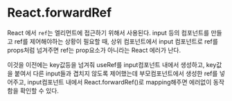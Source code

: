 # React.forwardRef

React 에서 `ref`는 엘리먼트에 접근하기 위해서 사용된다.
input 등의 컴포넌트를 만들고 ref를 제어해야하는 상황이 필요할 때, 상위 컴포넌트에서 input 컴포넌트로
ref를 props처럼 넘겨주면 ref는 prop요소가 아니라는 React 에러가 난다.

이것을 이전에는 key값등을 넘겨줘 useRef를 input컴포넌트 내에서 생성하고, key값을 붙여서 다른 input들과 겹치지 않도록 제어했는데
부모컴포넌트에서 생성한 ref를 넣어주고, input컴포넌트 내에서 React.forwardRef()로 mapping해주면 에러없이 동작함을 확인할 수 있다.
